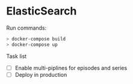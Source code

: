 # ElasticSearch

Run commands:
```bash
> docker-compose build
> docker-compose up
```

Task list

- [ ] Enable multi-piplines for episodes and series 
- [ ] Deploy in production
